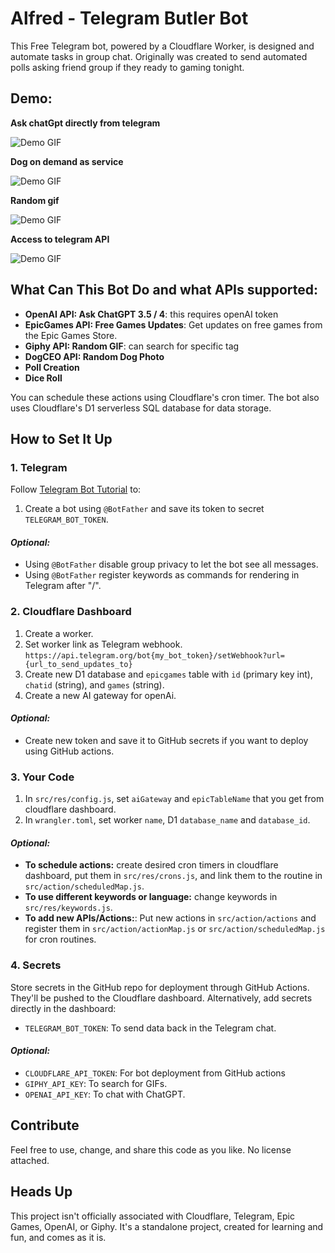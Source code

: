 # Alfred - Telegram Butler Bot

This Free Telegram bot, powered by a Cloudflare Worker, is designed and automate tasks in group chat.
Originally was created to send automated polls asking friend group if they ready to gaming tonight.

## Demo:

**Ask chatGpt directly from telegram**

![Demo GIF](../assets/anim1.webp)

**Dog on demand as service**

![Demo GIF](../assets/anim2.webp)

**Random gif**

![Demo GIF](../assets/anim3.webp)

**Access to telegram API**

![Demo GIF](../assets/anim4.webp)

## What Can This Bot Do and what APIs supported:

- **OpenAI API: Ask ChatGPT 3.5 / 4**: this requires openAI token
- **EpicGames API: Free Games Updates**: Get updates on free games from the Epic Games Store.
- **Giphy API: Random GIF**: can search for specific tag
- **DogCEO API: Random Dog Photo**
- **Poll Creation**
- **Dice Roll**

You can schedule these actions using Cloudflare's cron timer.
The bot also uses Cloudflare's D1 serverless SQL database for data storage.

## How to Set It Up

### 1. Telegram

Follow [Telegram Bot Tutorial](https://core.telegram.org/bots/tutorial) to:

1. Create a bot using `@BotFather` and save its token to secret `TELEGRAM_BOT_TOKEN`.

#### *Optional:*

- Using `@BotFather` disable group privacy to let the bot see all messages.
- Using `@BotFather` register keywords as commands for rendering in Telegram after "/".

### 2. Cloudflare Dashboard

1. Create a worker.
2. Set worker link as Telegram webhook.
	 `https://api.telegram.org/bot{my_bot_token}/setWebhook?url={url_to_send_updates_to}`
4. Create new D1 database and `epicgames` table with `id` (primary key int), `chatid` (string), and `games` (string).
5. Create a new AI gateway for openAi.

#### *Optional:*

- Create new token and save it to GitHub secrets if you want to deploy using GitHub actions.

### 3. Your Code

1. In `src/res/config.js`, set `aiGateway` and `epicTableName` that you get from cloudflare dashboard.
2. In `wrangler.toml`, set worker `name`, D1 `database_name` and `database_id`.

#### *Optional:*

- **To schedule actions:** create desired cron timers in cloudflare dashboard, put them in `src/res/crons.js`,
	and link them to the routine in `src/action/scheduledMap.js`.
- **To use different keywords or language:** change keywords in `src/res/keywords.js`.
- **To add new APIs/Actions:**: Put new actions in `src/action/actions` and register them in `src/action/actionMap.js` or
	`src/action/scheduledMap.js` for cron routines.

### 4. Secrets

Store secrets in the GitHub repo for deployment through GitHub Actions.
They'll be pushed to the Cloudflare dashboard.
Alternatively, add secrets directly in the dashboard:

- `TELEGRAM_BOT_TOKEN`: To send data back in the Telegram chat.

#### *Optional:*

- `CLOUDFLARE_API_TOKEN`: For bot deployment from GitHub actions
- `GIPHY_API_KEY`: To search for GIFs.
- `OPENAI_API_KEY`: To chat with ChatGPT.

## Contribute

Feel free to use, change, and share this code as you like. No license attached.

## Heads Up

This project isn't officially associated with Cloudflare, Telegram, Epic Games, OpenAI, or Giphy.
It's a standalone project, created for learning and fun, and comes as it is.
